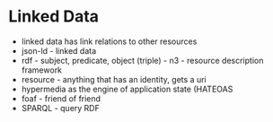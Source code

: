 # Linked Data

 - linked data has link relations to other resources
 - json-ld - linked data
 - rdf - subject, predicate, object (triple) - n3 - resource description framework
 - resource - anything that has an identity, gets a uri
 - hypermedia as the engine of application state (HATEOAS
 - foaf - friend of friend
 - SPARQL - query RDF
 
